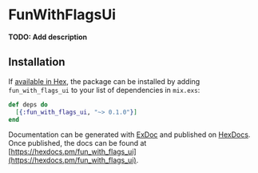# FunWithFlagsUi

**TODO: Add description**

## Installation

If [available in Hex](https://hex.pm/docs/publish), the package can be installed
by adding `fun_with_flags_ui` to your list of dependencies in `mix.exs`:

```elixir
def deps do
  [{:fun_with_flags_ui, "~> 0.1.0"}]
end
```

Documentation can be generated with [ExDoc](https://github.com/elixir-lang/ex_doc)
and published on [HexDocs](https://hexdocs.pm). Once published, the docs can
be found at [https://hexdocs.pm/fun_with_flags_ui](https://hexdocs.pm/fun_with_flags_ui).

